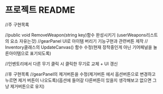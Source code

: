 # 프로젝트 README



//주 구현목록

//public void RemoveWeapon(string key)함수 완성시키기 (userWeapons리스트의 요소 자유는것)
//gearPanel UI로 아이템 버리기 기능구현과 관련버튼 제작
// Inventory클래스의 UpdateCanvas() 함수 수정(현재 장착중인게 아닌 기어페널을 눌른아이템으로 표기되도록)

//인벤토리에서 다른 무기 클릭 시 클릭한 무기로 교체 + UI 갱신

//후 구현목록
//gearPanel의 제거버튼을 수정(제거버튼 에서 옵션버튼으로 변경하고 누르면 제거 버튼이 나오도록)(옵션에 들어갈 다른버튼이 있을지 생각해보고 없으면 그냥 제거버튼으로 유지)